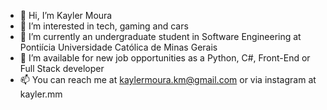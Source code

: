 - 👋 Hi, I’m Kayler Moura
- 👀 I’m interested in tech, gaming and cars
- 🌱 I’m currently an undergraduate student in Software Engineering at Pontiícia Universidade Católica de Minas Gerais
- 💞️ I’m available for new job opportunities as a Python, C#, Front-End or Full Stack developer
- 📫 You can reach me at kaylermoura.km@gmail.com or via instagram at kayler.mm
